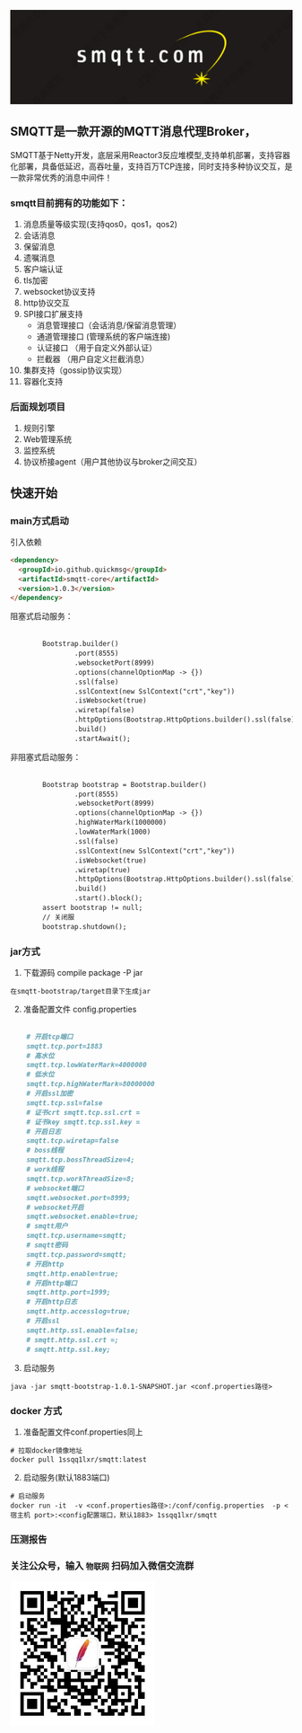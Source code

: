 ![image](icon/smqtt.jpg)

## SMQTT是一款开源的MQTT消息代理Broker，

SMQTT基于Netty开发，底层采用Reactor3反应堆模型,支持单机部署，支持容器化部署，具备低延迟，高吞吐量，支持百万TCP连接，同时支持多种协议交互，是一款非常优秀的消息中间件！
### smqtt目前拥有的功能如下：

1.  消息质量等级实现(支持qos0，qos1，qos2)
2.  会话消息
3.  保留消息
4.  遗嘱消息
5.  客户端认证
6.  tls加密
7.  websocket协议支持
8.  http协议交互
9.  SPI接口扩展支持
    - 消息管理接口（会话消息/保留消息管理）
    - 通道管理接口 (管理系统的客户端连接)
    - 认证接口 （用于自定义外部认证）
    - 拦截器  （用户自定义拦截消息）
10. 集群支持（gossip协议实现）
11. 容器化支持 


### 后面规划项目

1. 规则引擎
2. Web管理系统
3. 监控系统
4. 协议桥接agent（用户其他协议与broker之间交互）


## 快速开始

### main方式启动

引入依赖
```markdown
<dependency>
  <groupId>io.github.quickmsg</groupId>
  <artifactId>smqtt-core</artifactId>
  <version>1.0.3</version>
</dependency>

```

阻塞式启动服务：

```markdown

        Bootstrap.builder()
                .port(8555)
                .websocketPort(8999)
                .options(channelOptionMap -> {})
                .ssl(false)
                .sslContext(new SslContext("crt","key"))
                .isWebsocket(true)
                .wiretap(false)
                .httpOptions(Bootstrap.HttpOptions.builder().ssl(false).httpPort(62212).accessLog(true).build())
                .build()
                .startAwait();

```

非阻塞式启动服务：

```markdown

        Bootstrap bootstrap = Bootstrap.builder()
                .port(8555)
                .websocketPort(8999)
                .options(channelOptionMap -> {})
                .highWaterMark(1000000)
                .lowWaterMark(1000)
                .ssl(false)
                .sslContext(new SslContext("crt","key"))
                .isWebsocket(true)
                .wiretap(true)
                .httpOptions(Bootstrap.HttpOptions.builder().ssl(false).httpPort(62212).accessLog(true).build())
                .build()
                .start().block();
        assert bootstrap != null;
        // 关闭服
        bootstrap.shutdown();

```


### jar方式


1. 下载源码 compile package <smqtt-bootstrap module> -P jar

  `在smqtt-bootstrap/target目录下生成jar`



2. 准备配置文件 config.properties


```markdown
    
    # 开启tcp端口
    smqtt.tcp.port=1883
    # 高水位
    smqtt.tcp.lowWaterMark=4000000
    # 低水位
    smqtt.tcp.highWaterMark=80000000
    # 开启ssl加密
    smqtt.tcp.ssl=false
    # 证书crt smqtt.tcp.ssl.crt =
    # 证书key smqtt.tcp.ssl.key =
    # 开启日志
    smqtt.tcp.wiretap=false
    # boss线程
    smqtt.tcp.bossThreadSize=4;
    # work线程
    smqtt.tcp.workThreadSize=8;
    # websocket端口
    smqtt.websocket.port=8999;
    # websocket开启
    smqtt.websocket.enable=true;
    # smqtt用户
    smqtt.tcp.username=smqtt;
    # smqtt密码
    smqtt.tcp.password=smqtt;
    # 开启http
    smqtt.http.enable=true;
    # 开启http端口
    smqtt.http.port=1999;
    # 开启http日志
    smqtt.http.accesslog=true;
    # 开启ssl
    smqtt.http.ssl.enable=false;
    # smqtt.http.ssl.crt =;
    # smqtt.http.ssl.key;
  ```

3. 启动服务

`java -jar smqtt-bootstrap-1.0.1-SNAPSHOT.jar <conf.properties路径>`




### docker 方式

1. 准备配置文件conf.properties同上

``` 
# 拉取docker镜像地址
docker pull 1ssqq1lxr/smqtt:latest
```

2. 启动服务(默认1883端口)

``` 
# 启动服务
docker run -it  -v <conf.properties路径>:/conf/config.properties  -p <宿主机 port>:<config配置端口，默认1883> 1ssqq1lxr/smqtt
```

### 压测报告



### 关注公众号，输入 `物联网`  扫码加入微信交流群
![image](icon/icon.jpg)



